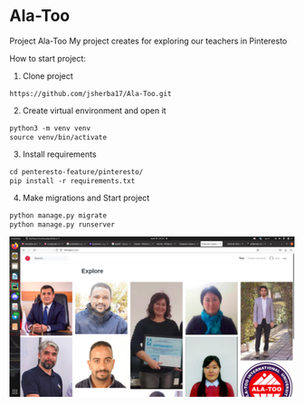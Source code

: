# Ala-Too
Project Ala-Too
My project creates for exploring our teachers in Pinteresto

How to start project:
1. Clone project
```
https://github.com/jsherba17/Ala-Too.git
```
2. Create virtual environment and open it
```
python3 -m venv venv
source venv/bin/activate
```
3. Install requirements
```
cd penteresto-feature/pinteresto/
pip install -r requirements.txt
```
4. Make migrations and Start project
```
python manage.py migrate
python manage.py runserver
```
![alt text](https://github.com/jsherba17/Ala-Too/blob/master/penteresto-feature/screenshots/123.png)


